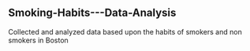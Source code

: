 ## Smoking-Habits---Data-Analysis
Collected and analyzed data based upon the habits of smokers and non smokers in Boston
